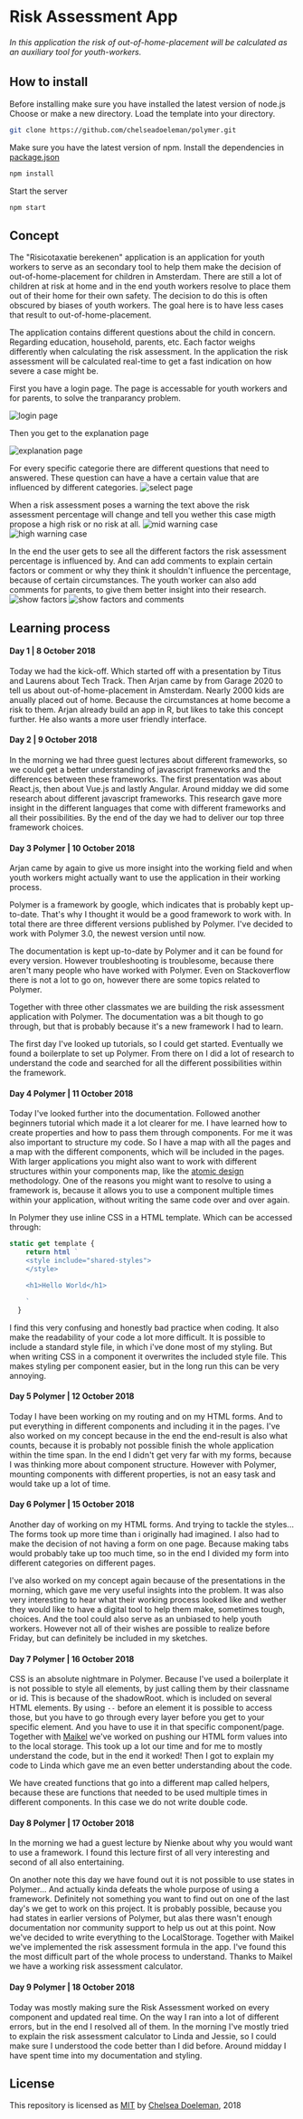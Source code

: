 # Risk Assessment App
###### In this application the risk of out-of-home-placement will be calculated as an auxiliary tool for youth-workers.



## How to install
Before installing make sure you have installed the latest version of node.js
Choose or make a new directory.
Load the template into your directory.
```bash
git clone https://github.com/chelseadoeleman/polymer.git
```

Make sure you have the latest version of npm.
Install the dependencies in [package.json](package.json)
```bash
npm install
```

Start the server 
```bash
npm start
```

## Concept

The "Risicotaxatie berekenen" application is an application for youth workers to serve as an secondary tool to help them make the decision of out-of-home-placement for children in Amsterdam. There are still a lot of children at risk at home and in the end youth workers resolve to place them out of their home for their own safety. The decision to do this is often obscured by biases of youth workers. The goal here is to have less cases that result to out-of-home-placement.

The application contains different questions about the child in concern. Regarding education, household, parents, etc. Each factor weighs differently when calculating the risk assessment. In the application the risk assessment will be calculated real-time to get a fast indication on how severe a case might be.  

First you have a login page. The page is accessable for youth workers and for parents, to solve the tranparancy problem.

![login page](./documents/login.jpg)

Then you get to the explanation page

![explanation page](./documents/explanation.jpg)

For every specific categorie there are different questions that need to answered. These question can have a have a certain value that are influenced by different categories. 
![select page](./documents/select.jpg)

When a risk assessment poses a warning the text above the risk assessment percentage will change and tell you wether this case migth propose a high risk or no risk at all.
![mid warning case](./documents/middelWarnings.jpg)
![high warning case](./documents/highWarnings.jpg)

In the end the user gets to see all the different factors the risk assessment percentage is influenced by. And can add comments to explain certain factors or comment or why they think it shouldn't influence the percentage, because of certain circumstances. The youth worker can also add comments for parents, to give them better insight into their research. 
![show factors](./documents/card.jpg)
![show factors and comments](./documents/comments.jpg)


## Learning process

#### Day 1 | 8 October 2018
Today we had the kick-off. Which started off with a presentation by Titus and Laurens about Tech Track. Then Arjan came by from Garage 2020 to tell us about out-of-home-placement in Amsterdam. Nearly 2000 kids are anually placed out of home. Because the circumstances at home become a risk to them. Arjan already build an app in R, but likes to take this concept further. He also wants a more user friendly interface.

#### Day 2 | 9 October 2018
In the morning we had three guest lectures about different frameworks, so we could get a better understanding of javascript frameworks and the differences between these frameworks. The first presentation was about React.js, then about Vue.js and lastly Angular. Around midday we did some research about different javascript frameworks. This research gave more insight in the different languages that come with different frameworks and all their possibilities. By the end of the day we had to deliver our top three framework choices.

#### Day 3 Polymer | 10 October 2018
Arjan came by again to give us more insight into the working field and when youth workers might actually want to use the application in their working process.

Polymer is a framework by google, which indicates that is probably kept up-to-date. That's why I thought it would be a good framework to work with. In total there are three different versions published by Polymer. I've decided to work with Polymer 3.0, the newest version until now.

The documentation is kept up-to-date by Polymer and it can be found for every version. However troubleshooting is troublesome, because there aren't many people who have worked with Polymer. Even on Stackoverflow there is not a lot to go on, however there are some topics related to Polymer.

Together with three other classmates we are building the risk assessment application with Polymer. The documentation was a bit though to go through, but that is probably because it's a new framework I had to learn.

The first day I've looked up tutorials, so I could get started. Eventually we found a boilerplate to set up Polymer. From there on I did a lot of research to understand the code and searched for all the different possibilities within the framework.

#### Day 4 Polymer | 11 October 2018
Today I've looked further into the documentation. Followed another beginners tutorial which made it a lot clearer for me. I have learned how to create properties and how to pass them through components. For me it was also important to structure my code. So I have a map with all the pages and a map with the different components, which will be included in the pages. With larger applications you might also want to work with different structures within your components map, like the [atomic design](http://bradfrost.com/blog/post/atomic-web-design/) methodology. One of the reasons you might want to resolve to using a framework is, because it allows you to use a component multiple times within your application, without writing the same code over and over again.

In Polymer they use inline CSS in a HTML template. Which can be accessed through:

```js
static get template {
    return html `
    <style include="shared-styles">
    </style>

    <h1>Hello World</h1>

    `
  }
```
I find this very confusing and honestly bad practice when coding. It also make the readability of your code a lot more difficult. It is possible to include a standard style file, in which i've done most of my styling. But when writing CSS in a component it overwrites the included style file. This makes styling per component easier, but in the long run this can be very annoying.

#### Day 5 Polymer | 12 October 2018
Today I have been working on my routing and on my HTML forms. And to put everything in different components and including it in the pages. I've also worked on my concept because in the end the end-result is also what counts, because it is probably not possible finish the whole application within the time span. In the end I didn't get very far with my forms, because I was thinking more about component structure. However with Polymer, mounting components with different properties, is not an easy task and would take up a lot of time.

#### Day 6 Polymer | 15 October 2018
Another day of working on my HTML forms. And trying to tackle the styles...
The forms took up more time than i originally had imagined. I also had to make the decision of not having a form on one page. Because making tabs would probably take up too much time, so in the end I divided my form into different categories on different pages.

I've also worked on my concept again because of the presentations in the morning, which gave me very useful insights into the problem. It was also very interesting to hear what their working process looked like and wether they would like to have a digital tool to help them make, sometimes tough, choices. And the tool could also serve as an unbiased to help youth workers. However not all of their wishes are possible to realize before Friday, but can definitely be included in my sketches.

#### Day 7 Polymer | 16 October 2018
CSS is an absolute nightmare in Polymer. Because I've used a boilerplate it is not possible to style all elements, by just calling them by their classname or id. This is because of the shadowRoot. which is included on several HTML elements. By using `--` before an element it is possible to access those, but you have to go through every layer before you get to your specific element. And you have to use it in that specific component/page. Together with [Maikel](https://github.com/Maikxx/polymer) we've worked on pushing our HTML form values into to the local storage. This took up a lot our time and for me to mostly understand the code, but in the end it worked! Then I got to explain my code to Linda which gave me an even better understanding about the code.

We have created functions that go into a different map called helpers, because these are functions that needed to be used multiple times in different components. In this case we do not write double code.

#### Day 8 Polymer | 17 October 2018
In the morning we had a guest lecture by Nienke about why you would want to use a framework. I found this lecture first of all very interesting and second of all also entertaining.

On another note this day we have found out it is not possible to use states in Polymer... And actually kinda defeats the whole purpose of using a framework. Definitely not something you want to find out on one of the last day's we get to work on this project. It is probably possible, because you had states in earlier versions of Polymer, but alas there wasn't enough documentation nor community support to help us out at this point. Now we've decided to write everything to the LocalStorage. Together with Maikel we've implemented the risk assessment formula in the app. I've found this the most difficult part of the whole process to understand. Thanks to Maikel we have a working risk assessment calculator.

#### Day 9 Polymer | 18 October 2018
Today was mostly making sure the Risk Assessment worked on every component and updated real time. On the way I ran into a lot of different errors, but in the end I resolved all of them. In the morning I've mostly tried to explain the risk assessment calculator to Linda and Jessie, so I could make sure I understood the code better than I did before. Around midday I have spent time into my documentation and styling. 

## License
This repository is licensed as [MIT](license) by [Chelsea Doeleman](https://github.com/chelseadoeleman), 2018

